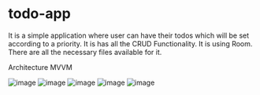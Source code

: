 # todo-app

It is a simple application where user can have their todos which will be set according to a priority. It is has all the CRUD Functionality. It is using Room. There are all the necessary files available for it.

Architecture MVVM

![image](https://user-images.githubusercontent.com/50863208/171568256-db86dc02-b908-4275-b3f8-9207f94d5b94.png)
![image](https://user-images.githubusercontent.com/50863208/171568381-229fe5d6-599d-4d96-a86d-33d4998b0114.png)
![image](https://user-images.githubusercontent.com/50863208/171568452-4d00f143-59f8-4417-bfdf-2bf49da6d2e1.png)
![image](https://user-images.githubusercontent.com/50863208/171568516-4908fe86-c4c7-4de4-bc51-efdfca0cca00.png)
![image](https://user-images.githubusercontent.com/50863208/171568568-c2d88f62-f6e8-42d8-a733-5ae4ae8b9995.png)
